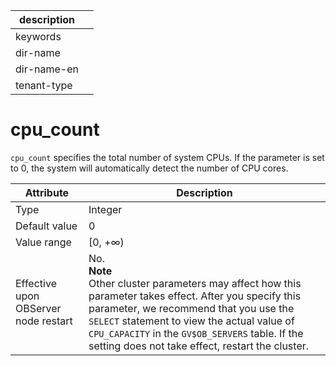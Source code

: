 |description||
|---|---|
|keywords||
|dir-name||
|dir-name-en||
|tenant-type||

cpu_count
==============================

`cpu_count` specifies the total number of system CPUs. If the parameter is set to 0, the system will automatically detect the number of CPU cores.


| **Attribute** | **Description** |
|------------------|------------------------------------------------------------------------------------------------------------------------------------------------------------------------|
| Type | Integer |
| Default value | 0 |
| Value range | \[0, +∞) |
| Effective upon OBServer node restart | No. <br>**Note**<br> Other cluster parameters may affect how this parameter takes effect. After you specify this parameter, we recommend that you use the `SELECT` statement to view the actual value of `CPU_CAPACITY` in the `GV$OB_SERVERS` table. If the setting does not take effect, restart the cluster.  |


